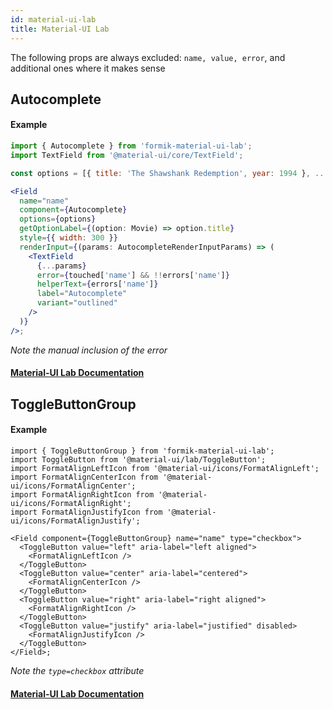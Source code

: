```yaml
---
id: material-ui-lab
title: Material-UI Lab
---
```


The following props are always excluded: `name, value, error`, and additional ones where it makes sense

## Autocomplete

#### Example

```jsx
import { Autocomplete } from 'formik-material-ui-lab';
import TextField from '@material-ui/core/TextField';

const options = [{ title: 'The Shawshank Redemption', year: 1994 }, ...]

<Field
  name="name"
  component={Autocomplete}
  options={options}
  getOptionLabel={(option: Movie) => option.title}
  style={{ width: 300 }}
  renderInput={(params: AutocompleteRenderInputParams) => (
    <TextField
      {...params}
      error={touched['name'] && !!errors['name']}
      helperText={errors['name']}
      label="Autocomplete"
      variant="outlined"
    />
  )}
/>;
```

_Note the manual inclusion of the error_

#### [Material-UI Lab Documentation](https://material-ui.com/api/autocomplete/)

## ToggleButtonGroup

#### Example

```tsx
import { ToggleButtonGroup } from 'formik-material-ui-lab';
import ToggleButton from '@material-ui/lab/ToggleButton';
import FormatAlignLeftIcon from '@material-ui/icons/FormatAlignLeft';
import FormatAlignCenterIcon from '@material-ui/icons/FormatAlignCenter';
import FormatAlignRightIcon from '@material-ui/icons/FormatAlignRight';
import FormatAlignJustifyIcon from '@material-ui/icons/FormatAlignJustify';

<Field component={ToggleButtonGroup} name="name" type="checkbox">
  <ToggleButton value="left" aria-label="left aligned">
    <FormatAlignLeftIcon />
  </ToggleButton>
  <ToggleButton value="center" aria-label="centered">
    <FormatAlignCenterIcon />
  </ToggleButton>
  <ToggleButton value="right" aria-label="right aligned">
    <FormatAlignRightIcon />
  </ToggleButton>
  <ToggleButton value="justify" aria-label="justified" disabled>
    <FormatAlignJustifyIcon />
  </ToggleButton>
</Field>;
```

_Note the `type=checkbox` attribute_

#### [Material-UI Lab Documentation](https://material-ui.com/api/toggle-button-group/)
